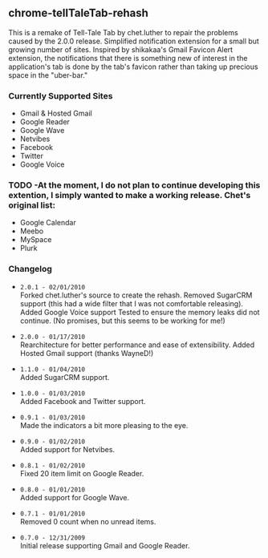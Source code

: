 ## chrome-tellTaleTab-rehash
This is a remake of Tell-Tale Tab by chet.luther to repair the problems caused by the 2.0.0 release.
Simplified notification extension for a small but growing number of sites. Inspired by shikakaa's Gmail Favicon Alert extension, the notifications that there is something new of interest in the application's tab is done by the tab's favicon rather than taking up precious space in the "uber-bar."

### Currently Supported Sites
* Gmail & Hosted Gmail
* Google Reader
* Google Wave
* Netvibes
* Facebook
* Twitter
* Google Voice

### TODO -At the moment, I do not plan to continue developing this extention, I simply wanted to make a working release. Chet's original list:
* Google Calendar
* Meebo
* MySpace
* Plurk

### Changelog
* `2.0.1 - 02/01/2010`  
    Forked chet.luther's source to create the rehash.
	Removed SugarCRM support (this had a wide filter that I was not comfortable releasing).
	Added Google Voice support
	Tested to ensure the memory leaks did not continue. (No promises, but this seems to be working for me!)

* `2.0.0 - 01/17/2010`  
    Rearchitecture for better performance and ease of extensibility.
    Added Hosted Gmail support (thanks WayneD!)

* `1.1.0 - 01/04/2010`  
    Added SugarCRM support.

* `1.0.0 - 01/03/2010`  
    Added Facebook and Twitter support.

* `0.9.1 - 01/03/2010`  
    Made the indicators a bit more pleasing to the eye.

* `0.9.0 - 01/02/2010`  
    Added support for Netvibes.

* `0.8.1 - 01/02/2010`  
    Fixed 20 item limit on Google Reader.

* `0.8.0 - 01/01/2010`  
    Added support for Google Wave.

* `0.7.1 - 01/01/2010`  
    Removed 0 count when no unread items.

* `0.7.0 - 12/31/2009`  
    Initial release supporting Gmail and Google Reader.
